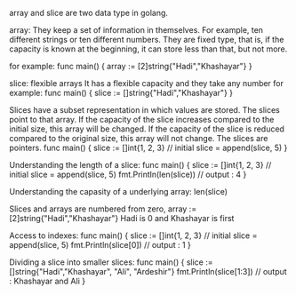 array and slice are two data type in golang.

array: They keep a set of information in themselves. For example, ten different strings or ten different numbers.
They are fixed type, that is, if the capacity is known at the beginning, it can store less than that, but not more.

for example:
func main() {
    array := [2]string{"Hadi","Khashayar"}
}

slice: flexible arrays
It has a flexible capacity and they take any number
for example:
func main() {
    slice := []string{"Hadi","Khashayar"}
}

Slices have a subset representation in which values are stored.
The slices point to that array.
If the capacity of the slice increases compared to the initial size, this array will be changed.
If the capacity of the slice is reduced compared to the original size, this array will not change.
The slices are pointers.
func main() {
    slice := []int{1, 2, 3} // initial
    slice = append(slice, 5)
}

Understanding the length of a slice:
func main() {
    slice := []int{1, 2, 3} // initial
    slice = append(slice, 5)
    fmt.Println(len(slice)) // output : 4 
}

Understanding the capasity of a underlying array:
len(slice)

Slices and arrays are numbered from zero,  array := [2]string{"Hadi","Khashayar"} Hadi is 0 and Khashayar is first

Access to indexes:
func main() {
    slice := []int{1, 2, 3} // initial
    slice = append(slice, 5)
    fmt.Println(slice[0]) // output : 1
}


Dividing a slice into smaller slices:
func main() {
    slice := []string{"Hadi","Khashayar", "Ali", "Ardeshir"}
    fmt.Println(slice[1:3]) // output : Khashayar and Ali
}

















